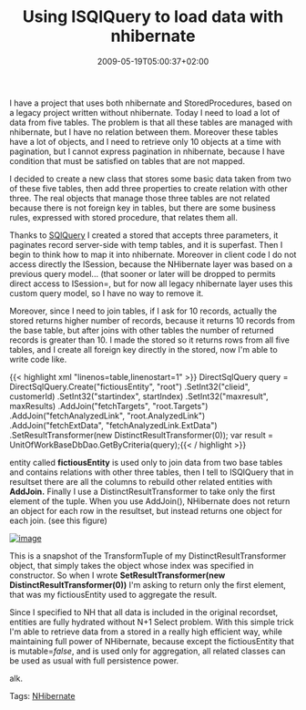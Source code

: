 ﻿---
title: "Using ISQlQuery to load data with nhibernate"
description: ""
date: 2009-05-19T05:00:37+02:00
draft: false
tags: [Nhibernate]
categories: [Nhibernate]
---
I have a project that uses both nhibernate and StoredProcedures, based on a legacy project written without nhibernate. Today I need to load a lot of data from five tables. The problem is that all these tables are managed with nhibernate, but I have no relation between them. Moreover these tables have a lot of objects, and I need to retrieve only 10 objects at a time with pagination, but I cannot express pagination in nhibernate, because I have condition that must be satisfied on tables that are not mapped.

I decided to create a new class that stores some basic data taken from two of these five tables, then add three properties to create relation with other three. The real objects that manage those three tables are not related because there is not foreign key in tables, but there are some business rules, expressed with stored procedure, that relates them all.

Thanks to [SQlQuery](https://www.hibernate.org/hib_docs/nhibernate/1.2/reference/en/html/querysql.html) I created a stored that accepts three parameters, it paginates record server-side with temp tables, and it is superfast. Then I begin to think how to map it into nhibernate. Moreover in client code I do not access directly the ISession, because the NHibernate layer was based on a previous query model... (that sooner or later will be dropped to permits direct access to ISession=, but for now all legacy nhibernate layer uses this custom query model, so I have no way to remove it.

Moreover, since I need to join tables, if I ask for 10 records, actually the stored returns higher number of records, because it returns 10 records from the base table, but after joins with other tables the number of returned records is greater than 10. I made the stored so it returns rows from all five tables, and I create all foreign key directly in the stored, now I'm able to write code like.

{{< highlight xml "linenos=table,linenostart=1" >}}
DirectSqlQuery query = DirectSqlQuery.Create("fictiousEntity", "root")
   .SetInt32("clieid", customerId)
   .SetInt32("startindex", startIndex)
   .SetInt32("maxresult", maxResults)
   .AddJoin("fetchTargets", "root.Targets")
   .AddJoin("fetchAnalyzedLink", "root.AnalyzedLink")
   .AddJoin("fetchExtData", "fetchAnalyzedLink.ExtData")
   .SetResultTransformer(new DistinctResultTransformer(0));
var result = UnitOfWorkBaseDbDao<fictiousEntity>.GetByCriteria(query);{{< / highlight >}}

<!-- Code inserted with Steve Dunn's Windows Live Writer Code Formatter Plugin.  http://dunnhq.com -->

entity called  **fictiousEntity** is used only to join data from two base tables and contains relations with other three tables, then I tell to ISQlQuery that in resultset there are all the columns to rebuild other related entities with  **AddJoin.** Finally I use a DistinctResultTransformer to take only the first element of the tuple. When you use AddJoin(), NHibernate does not return an object for each row in the resultset, but instead returns one object for each join. (see this figure)

[![image](https://www.codewrecks.com/blog/wp-content/uploads/2009/05/image-thumb2.png "image")](https://www.codewrecks.com/blog/wp-content/uploads/2009/05/image2.png)

This is a snapshot of the TransformTuple of my DistinctResultTransformer object, that simply takes the object whose index was specified in constructor. So when I wrote  **SetResultTransformer(new DistinctResultTransformer(0))** I'm asking to return only the first element, that was my fictiousEntity used to aggregate the result.

Since I specified to NH that all data is included in the original recordset, entities are fully hydrated without N+1 Select problem. With this simple trick I'm able to retrieve data from a stored in a really high efficient way, while maintaining full power of NHibernate, because except the fictiousEntity that is mutable=*false*, and is used only for aggregation, all related classes can be used as usual with full persistence power.

alk.

Tags: [NHibernate](http://technorati.com/tag/NHibernate)

